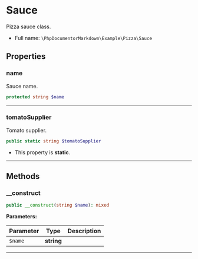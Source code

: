 # Sauce

Pizza sauce class.

* Full name: `\PhpDocumentorMarkdown\Example\Pizza\Sauce`

## Properties

### name

Sauce name.

```php
protected string $name
```

***

### tomatoSupplier

Tomato supplier.

```php
public static string $tomatoSupplier
```

* This property is **static**.

***

## Methods

### __construct

```php
public __construct(string $name): mixed
```

**Parameters:**

| Parameter | Type       | Description |
|-----------|------------|-------------|
| `$name`   | **string** |             |

***
